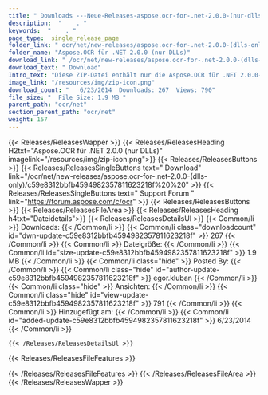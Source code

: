 ```yaml
---
title: " Downloads ---Neue-Releases-aspose.ocr-for-.net-2.0.0-(nur-dlls) . "
description:  "    . " 
keywords:  "    . " 
page_type:  single_release_page
folder_link: " ocr/net/new-releases/aspose.ocr-for-.net-2.0.0-(dlls-only)/"
folder_name: "Aspose.OCR für .NET 2.0.0 (nur DLLs)"
download_link: " /ocr/net/new-releases/aspose.ocr-for-.net-2.0.0-(dlls-only)/c59e8312bbfb4594982357811623218f"
download_text: " Download"
Intro_text: "Diese ZIP-Datei enthält nur die Aspose.OCR für .NET 2.0.0-Assemblys. Diese Ärsche..."
image_link: "/resources/img/zip-icon.png"
download_count: "   6/23/2014  Downloads: 267  Views: 790"
file_size: "  File Size: 1.9 MB "
parent_path: "ocr/net"
section_parent_path: "ocr/net"
weight: 157
---
```


{{< Releases/ReleasesWapper >}}
  {{< Releases/ReleasesHeading H2txt="Aspose.OCR für .NET 2.0.0 (nur DLLs)" imagelink="/resources/img/zip-icon.png">}}
  {{< Releases/ReleasesButtons >}}
    {{< Releases/ReleasesSingleButtons text=" Download" link="/ocr/net/new-releases/aspose.ocr-for-.net-2.0.0-(dlls-only)/c59e8312bbfb4594982357811623218f%20%20" >}}
    {{< Releases/ReleasesSingleButtons text=" Support Forum " link="https://forum.aspose.com/c/ocr" >}}
  {{< Releases/ReleasesButtons >}}
  {{< Releases/ReleasesFileArea >}}
    {{< Releases/ReleasesHeading h4txt="Dateidetails">}}
    {{< Releases/ReleasesDetailsUl >}}
            {{< Common/li >}} Downloads: {{< /Common/li >}}
      {{< Common/li class="downloadcount" id="dwn-update-c59e8312bbfb4594982357811623218f" >}} 267 {{< /Common/li >}}
      {{< Common/li >}} Dateigröße: {{< /Common/li >}}
      {{< Common/li id="size-update-c59e8312bbfb4594982357811623218f" >}} 1.9 MB {{< /Common/li >}} 
      {{< Common/li  class="hide" >}} Posted By: {{< /Common/li >}} 
      {{< Common/li class="hide" id="author-update-c59e8312bbfb4594982357811623218f" >}} egor.kluban {{< /Common/li >}}
      {{< Common/li class="hide" >}} Ansichten: {{< /Common/li >}}
      {{< Common/li class="hide" id="view-update-c59e8312bbfb4594982357811623218f" >}} 791 {{< /Common/li >}}
      {{< Common/li >}} Hinzugefügt am: {{< /Common/li >}}
      {{< Common/li id="added-update-c59e8312bbfb4594982357811623218f" >}} 6/23/2014 {{< /Common/li >}} 

    {{< /Releases/ReleasesDetailsUl >}}

  {{< Releases/ReleasesFileFeatures >}}
      
  {{< /Releases/ReleasesFileFeatures >}}
 {{< /Releases/ReleasesFileArea >}}
{{< /Releases/ReleasesWapper >}}



